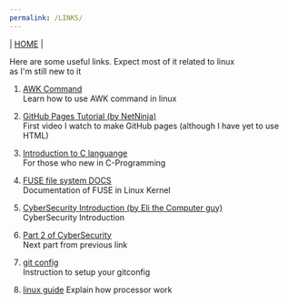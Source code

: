 ```yaml
---
permalink: /LINKS/  
---
```

| [HOME](https://nicofathirizqi.github.io/os212/) | 

Here are some useful links. Expect most of it related to linux  
as I'm still new to it

1. [AWK Command](https://www.geeksforgeeks.org/awk-command-unixlinux-examples/)  
   Learn how to use AWK command in linux
   

2. [GitHub Pages Tutorial (by NetNinja)](https://www.youtube.com/watch?v=QyFcl_Fba-k)  
   First video I watch to make GitHub pages (although I have yet to use HTML)

3. [Introduction to C languange](https://www.geeksforgeeks.org/c-language-set-1-introduction/)  
   For those who new in C-Programming

4. [FUSE file system DOCS](https://www.kernel.org/doc/html/latest/filesystems/fuse.html)  
   Documentation of FUSE in Linux Kernel

5. [CyberSecurity Introduction (by Eli the Computer guy)](https://www.youtube.com/watch?v=rcDO8km6R6c)  
   CyberSecurity Introduction

6. [Part 2 of CyberSecurity](https://www.youtube.com/watch?v=CivG_2UqKMg)  
   Next part from previous link  

7. [git config](https://git-scm.com/book/en/v2/Customizing-Git-Git-Configuration)  
   Instruction to setup your gitconfig

8. [linux guide](https://www.youtube.com/watch?v=GJ2dMhqMW74&ab_channel=BenGKaiser)
   Explain how processor work
